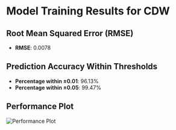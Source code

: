 # Model Training Results for CDW

## Root Mean Squared Error (RMSE)
- **RMSE**: 0.0078

## Prediction Accuracy Within Thresholds
- **Percentage within ±0.01**: 96.13%
- **Percentage within ±0.05**: 99.47%

## Performance Plot
![Performance Plot](../imgs/CDW.png)
